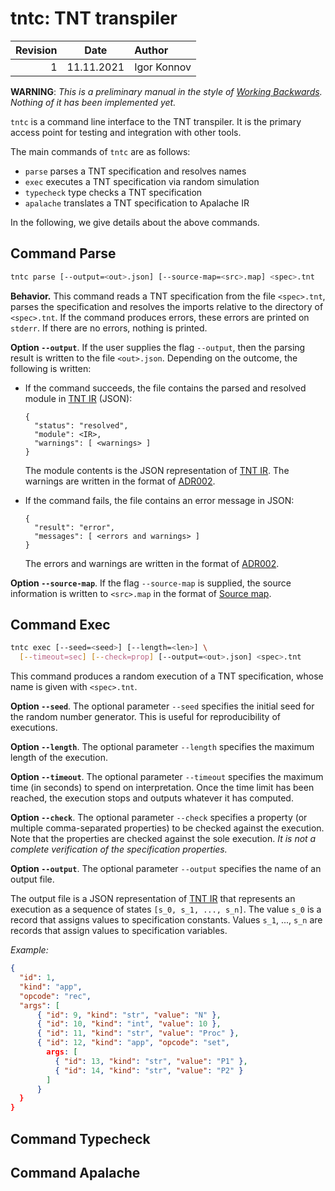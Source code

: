 # tntc: TNT transpiler

| Revision | Date       | Author           |
| -------: | :--------: | :--------------- |
| 1        | 11.11.2021 | Igor Konnov      |

**WARNING**: *This is a preliminary manual in the style of [Working
Backwards]. Nothing of it has been implemented yet.*

`tntc` is a command line interface to the TNT transpiler. It is the primary
access point for testing and integration with other tools.

The main commands of `tntc` are as follows:

 - `parse` parses a TNT specification and resolves names
 - `exec` executes a TNT specification via random simulation
 - `typecheck` type checks a TNT specification
 - `apalache` translates a TNT specification to Apalache IR

In the following, we give details about the above commands.

## Command Parse

```sh
tntc parse [--output=<out>.json] [--source-map=<src>.map] <spec>.tnt
```

**Behavior.** This command reads a TNT specification from the file
`<spec>.tnt`, parses the specification and resolves the imports relative to the
directory of `<spec>.tnt`.  If the command produces errors, these errors are
printed on `stderr`. If there are no errors, nothing is printed.

**Option `--output`**. If the user supplies the flag `--output`, then the
parsing result is written to the file `<out>.json`. Depending on the outcome,
the following is written:

 - If the command succeeds, the file contains the parsed and resolved module
   in [TNT IR][] (JSON):

   ```
   {
     "status": "resolved",
     "module": <IR>,
     "warnings": [ <warnings> ]
   }
   ```

   The module contents is the JSON representation of [TNT IR][]. The warnings
   are written in the format of [ADR002][].

 - If the command fails, the file contains an error message in JSON:
   
   ```
   {
     "result": "error",
     "messages": [ <errors and warnings> ]
   } 
   ```

   The errors and warnings are written in the format of [ADR002][].

**Option `--source-map`**. If the flag `--source-map` is supplied, the source
information is written to `<src>.map` in the format of [Source map][].

## Command Exec

```sh
tntc exec [--seed=<seed>] [--length=<len>] \
  [--timeout=sec] [--check=prop] [--output=<out>.json] <spec>.tnt
```

This command produces a random execution of a TNT specification, whose name
is given with `<spec>.tnt`.

**Option `--seed`**. The optional parameter `--seed` specifies the initial seed
for the random number generator. This is useful for reproducibility of
executions.

**Option `--length`**. The optional parameter `--length` specifies the maximum
length of the execution.

**Option `--timeout`**. The optional parameter `--timeout` specifies the
maximum time (in seconds) to spend on interpretation. Once the time limit has
been reached, the execution stops and outputs whatever it has computed.

**Option `--check`**. The optional parameter `--check` specifies a property (or
multiple comma-separated properties) to be checked against the execution. Note
that the properties are checked against the sole execution. *It is not a
complete verification of the specification properties.*

**Option `--output`**. The optional parameter `--output` specifies the name
of an output file.

The output file is a JSON representation of [TNT IR][] that represents an
execution as a sequence of states `[s_0, s_1, ..., s_n]`. The value `s_0` is a
record that assigns values to specification constants. Values `s_1`, ..., `s_n`
are records that assign values to specification variables.

*Example:*

```json
{
  "id": 1,
  "kind": "app",
  "opcode": "rec",
  "args": [
      { "id": 9, "kind": "str", "value": "N" },
      { "id": 10, "kind": "int", "value": 10 },
      { "id": 11, "kind": "str", "value": "Proc" },
      { "id": 12, "kind": "app", "opcode": "set",
        args: [
          { "id": 13, "kind": "str", "value": "P1" },
          { "id": 14, "kind": "str", "value": "P2" }
        ]
      }
  }
}
```

## Command Typecheck

## Command Apalache


[ADR002]: ./adr002-errors.md
[Working Backwards]: https://www.allthingsdistributed.com/2006/11/working_backwards.html
[Source map]: https://docs.google.com/document/d/1U1RGAehQwRypUTovF1KRlpiOFze0b-_2gc6fAH0KY0k/edit
[TNT IR]: https://github.com/informalsystems/tnt/blob/main/tnt-parser/src/tntIr.ts
